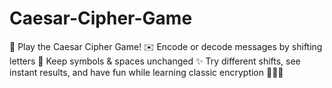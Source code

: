 # Caesar-Cipher-Game
🔐 Play the Caesar Cipher Game! ✉️ Encode or decode messages by shifting letters 🔄 Keep symbols & spaces unchanged ✨ Try different shifts, see instant results, and have fun while learning classic encryption 🕵️‍♂️💡

